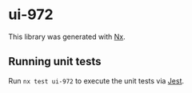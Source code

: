# ui-972

This library was generated with [Nx](https://nx.dev).

## Running unit tests

Run `nx test ui-972` to execute the unit tests via [Jest](https://jestjs.io).
